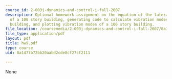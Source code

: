 ```yaml
---
course_id: 2-003j-dynamics-and-control-i-fall-2007
description: Optional homework assignment on the equation of the lateral vibration
  of a 100 story building, generating code to calculate vibration modes of a 100 story
  building, and plotting vibration modes of a 100 story building.
file_location: /coursemedia/2-003j-dynamics-and-control-i-fall-2007/8a1477b72bb20aabd2cde8cf27cf2111_hw9.pdf
file_type: application/pdf
layout: pdf
title: hw9.pdf
type: course
uid: 8a1477b72bb20aabd2cde8cf27cf2111

---
```

None